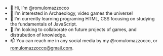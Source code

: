 - 👋 Hi, I’m @romulomazzocco
- 👀 I’m interested in Archaeology, video games the universe!
- 🌱 I’m currently learning programing HTML, CSS focusing on studying the fundamentals of JavaScript. 
- 💞️ I’m looking to collaborate on future projects of games, and distrubution of knowledge.
- 📫 You can reach me in any social media by my @romulomazzocco, or romulomazzocco@gmail.com. 

<!---
romulomazzocco/romulomazzocco is a ✨ special ✨ repository because its `README.md` (this file) appears on your GitHub profile.
You can click the Preview link to take a look at your changes.
--->
